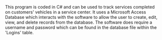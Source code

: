 This program is coded in C# and can be used to track services completed on customers' vehicles in a service center. 
It uses a Microsoft Access Database which interacts with the software to allow the user to create, edit, view, and delete records from the database.
The software does require a username and password which can be found in the database file within the 'Logins' table.
